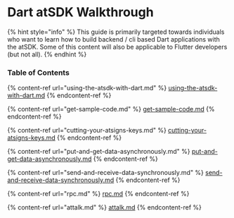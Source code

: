 # Dart atSDK Walkthrough

{% hint style="info" %}
This guide is primarily targeted towards individuals who want to learn how to build backend / cli based Dart applications with the atSDK. Some of this content will also be applicable to Flutter developers (but not all).
{% endhint %}

### Table of Contents

{% content-ref url="using-the-atsdk-with-dart.md" %}
[using-the-atsdk-with-dart.md](using-the-atsdk-with-dart.md)
{% endcontent-ref %}

{% content-ref url="get-sample-code.md" %}
[get-sample-code.md](get-sample-code.md)
{% endcontent-ref %}

{% content-ref url="cutting-your-atsigns-keys.md" %}
[cutting-your-atsigns-keys.md](cutting-your-atsigns-keys.md)
{% endcontent-ref %}

{% content-ref url="put-and-get-data-asynchronously.md" %}
[put-and-get-data-asynchronously.md](put-and-get-data-asynchronously.md)
{% endcontent-ref %}

{% content-ref url="send-and-receive-data-synchronously.md" %}
[send-and-receive-data-synchronously.md](send-and-receive-data-synchronously.md)
{% endcontent-ref %}

{% content-ref url="rpc.md" %}
[rpc.md](rpc.md)
{% endcontent-ref %}

{% content-ref url="attalk.md" %}
[attalk.md](attalk.md)
{% endcontent-ref %}
